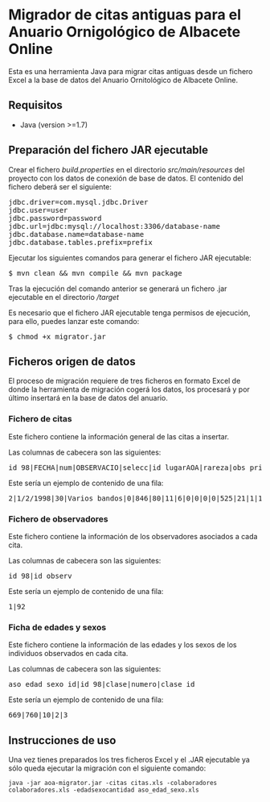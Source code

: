 # Migrador de citas antiguas para el Anuario Ornigológico de Albacete Online
Esta es una herramienta Java para migrar citas antiguas desde un fichero Excel a la base de datos del Anuario Ornitológico de Albacete Online.

## Requisitos
* Java (version >=1.7)

## Preparación del fichero JAR ejecutable
Crear el fichero _build.properties_ en el directorio _src/main/resources_ del proyecto con los datos de conexión de base de datos. El contenido del fichero deberá ser el siguiente:
<pre>
jdbc.driver=com.mysql.jdbc.Driver
jdbc.user=user
jdbc.password=password
jdbc.url=jdbc:mysql://localhost:3306/database-name
jdbc.database.name=database-name
jdbc.database.tables.prefix=prefix
</pre>

Ejecutar los siguientes comandos para generar el fichero JAR ejecutable:
<pre>
$ mvn clean && mvn compile && mvn package
</pre>
Tras la ejecución del comando anterior se generará un fichero .jar ejecutable en el directorio _/target_

Es necesario que el fichero JAR ejecutable tenga permisos de ejecución, para ello, puedes lanzar este comando:
<pre>
$ chmod +x migrator.jar
</pre>

## Ficheros origen de datos
El proceso de migración requiere de tres ficheros en formato Excel de donde la herramienta de migración cogerá los datos, los procesará y por último insertará en la base de datos del anuario.

### Fichero de citas
Este fichero contiene la información general de las citas a insertar.

Las columnas de cabecera son las siguientes:
<pre>
id_98|FECHA|num|OBSERVACIO|selecc|id_lugarAOA|rareza|obs_princ_id|repro|fuente|hab_raro	cria_hab|herido|comport|id_sps|criterio_sel|activo|importancia|estudio|privaci|foto
</pre>

Este sería un ejemplo de contenido de una fila:
<pre>
2|1/2/1998|30|Varios bandos|0|846|80|11|6|0|0|0|0|525|21|1|13|11|1|0
</pre>

### Fichero de observadores
Este fichero contiene la información de los observadores asociados a cada cita.

Las columnas de cabecera son las siguientes:
<pre>
id_98|id_observ
</pre>

Este sería un ejemplo de contenido de una fila:
<pre>
1|92
</pre>

### Ficha de edades y sexos
Este fichero contiene la información de las edades y los sexos de los individuos observados en cada cita.

Las columnas de cabecera son las siguientes:
<pre>
aso_edad_sexo_id|id_98|clase|numero|clase_id
</pre>

Este sería un ejemplo de contenido de una fila:
<pre>
669|760|10|2|3
</pre>

## Instrucciones de uso
Una vez tienes preparados los tres ficheros Excel y el .JAR ejecutable ya sólo queda ejecutar la migración con el siguiente comando:
```
java -jar aoa-migrator.jar -citas citas.xls -colaboradores colaboradores.xls -edadsexocantidad aso_edad_sexo.xls
```


